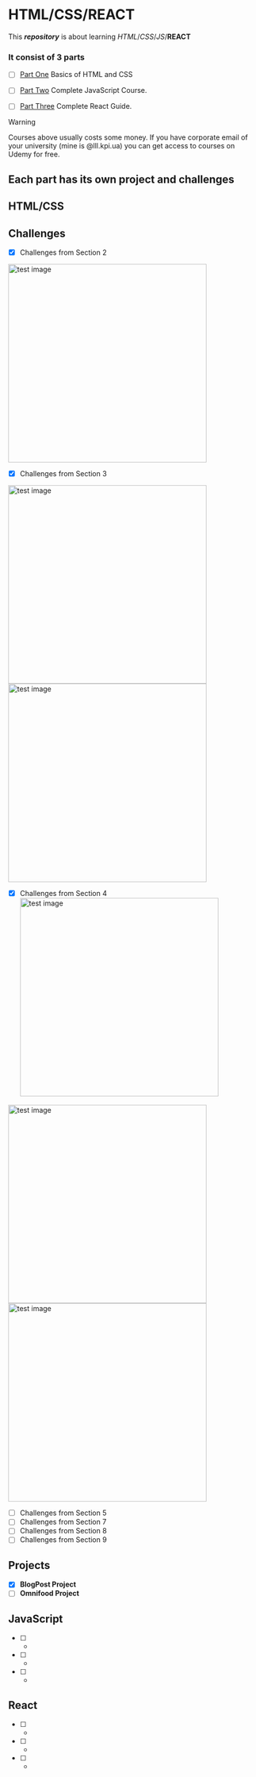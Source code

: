 # HTML/CSS/REACT
This ***repository*** is about learning *HTML*/*CSS*/*JS*/**REACT**

### It consist of 3 parts

- [ ] [Part One](https://www.udemy.com/course/design-and-develop-a-killer-website-with-html5-and-css3/) Basics of HTML and CSS

- [ ] [Part Two](https://www.udemy.com/course/the-complete-javascript-course/) Complete JavaScript Course.

- [ ] [Part Three](https://www.udemy.com/course/react-the-complete-guide-incl-redux/) Complete React Guide.


>[!WARNING]
>Courses above usually costs some money. If you have corporate email of your university (mine is @lll.kpi.ua) you can get access to courses on Udemy for free.

## Each part has its own project and challenges
## HTML/CSS 
## Challenges

- [x]  Challenges from Section 2
<img src="https://github.com/korniykom/git_test/assets/81708839/78c24431-93f2-4709-9fd3-be7593746b86" alt="test image" width=400px height=auto>

- [x] Challenges from Section 3
<img src="https://github.com/korniykom/WEB-development-courses/assets/81708839/a05bd603-3a69-40af-9124-ad8d78f765f6" alt="test image" width=400px height=auto>

<img src="https://github.com/korniykom/WEB-development-courses/assets/81708839/5a25de06-634c-4971-8d0c-798ff29370aa" alt="test image" width=400px height=auto>

- [x] Challenges from Section 4
  <img src="https://github.com/korniykom/WEB-development-courses/assets/81708839/65d15053-46cf-4a47-99f5-c7f7f74bfd74" alt="test image" width=400px height=auto>
  
<img src="https://github.com/korniykom/WEB-development-courses/assets/81708839/e37761e3-f792-4630-9cd4-8d802aae177c" alt="test image" width=400px height=auto>

<img src="https://github.com/korniykom/WEB-development-courses/assets/81708839/9145d33c-b5cf-4b49-a8c9-d82c7b96ed01" alt="test image" width=400px height=auto>

- [ ] Challenges from Section 5
- [ ] Challenges from Section 7
- [ ] Challenges from Section 8
- [ ] Challenges from Section 9
## Projects

- [x] **BlogPost Project**
- [ ] **Omnifood Project**
## JavaScript

- [ ] -
- [ ] -
- [ ] -

## React

- [ ] -
- [ ] -
- [ ] -
